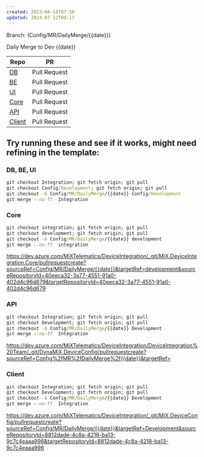 ```yaml
---
created: 2023-04-18T07:58
updated: 2024-07-12T09:17
---
```

Branch: (Config/MR/DailyMerge/{{date}})

Daily Merge to Dev {{date}}

| Repo                                                                                                                                                                                                                                                                        | PR           |
| --------------------------------------------------------------------------------------------------------------------------------------------------------------------------------------------------------------------------------------------------------------------------- | ------------ |
| [DB](https://dev.azure.com/MiXTelematics/Common/_git/Database/pullrequestcreate?sourceRef=Integration&targetRef=Config/Development&sourceRepositoryId=72660fef-f082-49a7-b7c0-8648450cd291&targetRepositoryId=72660fef-f082-49a7-b7c0-8648450cd291)                         | Pull Request |
| [BE](https://dev.azure.com/MiXTelematics/Common/_git/DynaMiX.Backend/pullrequestcreate?sourceRef=Integration&targetRef=Config/Development&sourceRepositoryId=0c9dafba-9e19-4319-886b-c0129c70b7d0&targetRepositoryId=0c9dafba-9e19-4319-886b-c0129c70b7d0)                  | Pull Request |
| [UI](https://dev.azure.com/MiXTelematics/Common/_git/MiX.Fleet.UI/pullrequestcreate?sourceRef=Integration&targetRef=Config/Development&sourceRepositoryId=50990761-1b3a-4829-ada1-584fd7f03033&targetRepositoryId=50990761-1b3a-4829-ada1-584fd7f03033)                     | Pull Request |
| [Core](https://dev.azure.com/MiXTelematics/DeviceIntegration/_git/MiX.DeviceIntegration.Core/pullrequestcreate?sourceRef=integration&targetRef=development&sourceRepositoryId=40eeca32-3a77-4551-91a0-402d4c96d679&targetRepositoryId=40eeca32-3a77-4551-91a0-402d4c96d679) | Pull Request |
| [API](https://dev.azure.com/MiXTelematics/DeviceIntegration/_git/DynaMiX.DeviceConfig/pullrequestcreate?sourceRef=Integration&targetRef=Development&sourceRepositoryId=36ee18d7-a2fd-49ea-9124-be4893a21fa6&targetRepositoryId=36ee18d7-a2fd-49ea-9124-be4893a21fa6)        | Pull Request |
| [Client](https://dev.azure.com/MiXTelematics/DeviceIntegration/_git/MiX.DeviceConfig/pullrequestcreate?sourceRef=Integration&targetRef=Development&sourceRepositoryId=8812dade-4c8a-4218-ba13-9c7c4eaaa996&targetRepositoryId=8812dade-4c8a-4218-ba13-9c7c4eaaa996)         | Pull Request |

## Try running these and see if it works, might need refining in the template:

### DB, BE, UI

``` cmd
git checkout Integration; git fetch origin; git pull
git checkout Config/Development; git fetch origin; git pull
git checkout -b Config/MR/DailyMerge/{{date}} Config/Development
git merge --no-ff  Integration
```

### Core

``` cmd
git checkout integration; git fetch origin; git pull
git checkout development; git fetch origin; git pull
git checkout -b Config/MR/DailyMerge/{{date}} development
git merge --no-ff  integration
```
https://dev.azure.com/MiXTelematics/DeviceIntegration/_git/MiX.DeviceIntegration.Core/pullrequestcreate?sourceRef=Config/MR/DailyMerge/{{date}}&targetRef=development&sourceRepositoryId=40eeca32-3a77-4551-91a0-402d4c96d679&targetRepositoryId=40eeca32-3a77-4551-91a0-402d4c96d679

### API

```cmd
git checkout Integration; git fetch origin; git pull
git checkout Development; git fetch origin; git pull
git checkout -b Config/MR/DailyMerge/{{date}} Development
git merge --no-ff  Integration

```
https://dev.azure.com/MiXTelematics/DeviceIntegration/DeviceIntegration%20Team/_git/DynaMiX.DeviceConfig/pullrequestcreate?sourceRef=Config%2fMR%2fDailyMerge%2f{{date}}&targetRef=

### Client

``` cmd
git checkout Integration; git fetch origin; git pull
git checkout Development; git fetch origin; git pull
git checkout -b Config/MR/DailyMerge/{{date}} Development
git merge --no-ff  Integration
```
https://dev.azure.com/MiXTelematics/DeviceIntegration/_git/MiX.DeviceConfig/pullrequestcreate?sourceRef=Config/MR/DailyMerge/{{date}}&targetRef=Development&sourceRepositoryId=8812dade-4c8a-4218-ba13-9c7c4eaaa996&targetRepositoryId=8812dade-4c8a-4218-ba13-9c7c4eaaa996

